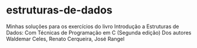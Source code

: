 # estruturas-de-dados
Minhas soluções para os exercícios do livro Introdução a Estruturas de Dados: Com Técnicas de Programação em C (Segunda edição)
Dos autores Waldemar Celes, Renato Cerqueira, José Rangel
